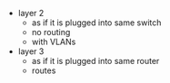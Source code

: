 - layer 2
	- as if it is plugged into same switch
	- no routing
	- with VLANs
- layer 3
	- as if it is plugged into same router
	- routes